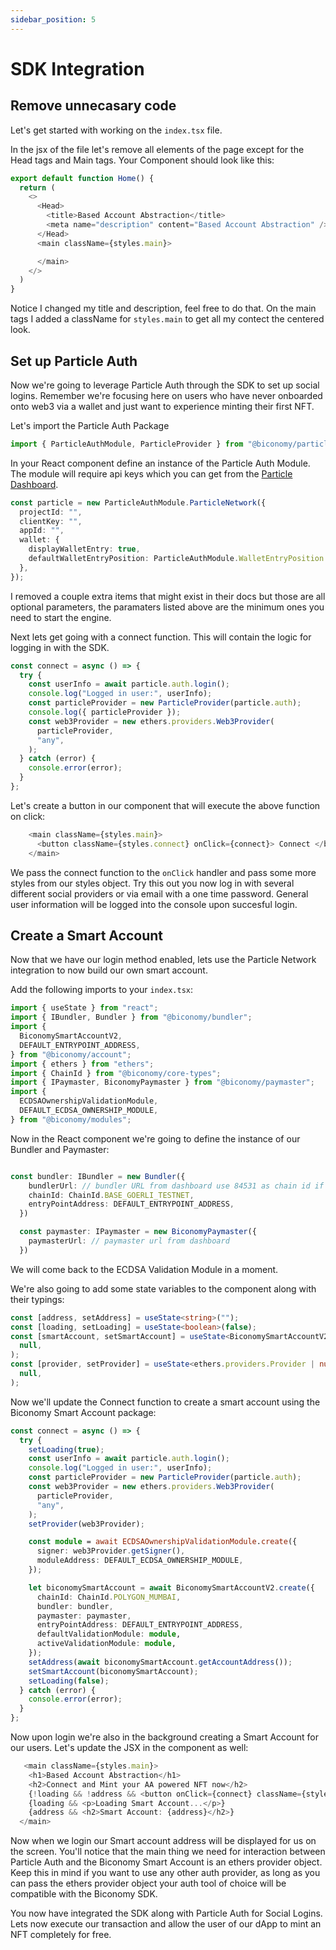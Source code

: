 ```yaml
---
sidebar_position: 5
---
```


# SDK Integration

## Remove unnecasary code

Let's get started with working on the `index.tsx` file.

In the jsx of the file let's remove all elements of the page except for the Head tags and Main tags. Your Component should look like this:

```typescript
export default function Home() {
  return (
    <>
      <Head>
        <title>Based Account Abstraction</title>
        <meta name="description" content="Based Account Abstraction" />
      </Head>
      <main className={styles.main}>

      </main>
    </>
  )
}

```

Notice I changed my title and description, feel free to do that. On the main tags I added a className for `styles.main` to get all my contect the centered look.

## Set up Particle Auth

Now we're going to leverage Particle Auth through the SDK to set up social logins. Remember we're focusing here on users who have never onboarded onto web3 via a wallet and just want to experience minting their first NFT.

Let's import the Particle Auth Package

```typescript
import { ParticleAuthModule, ParticleProvider } from "@biconomy/particle-auth";
```

In your React component define an instance of the Particle Auth Module. The module will require api keys which you can get from the [Particle Dashboard](https://docs.particle.network/getting-started/dashboard).

```typescript
const particle = new ParticleAuthModule.ParticleNetwork({
  projectId: "",
  clientKey: "",
  appId: "",
  wallet: {
    displayWalletEntry: true,
    defaultWalletEntryPosition: ParticleAuthModule.WalletEntryPosition.BR,
  },
});
```

I removed a couple extra items that might exist in their docs but those are all optional parameters, the paramaters listed above are the minimum ones you need to start the engine.

Next lets get going with a connect function. This will contain the logic for logging in with the SDK.

```typescript
const connect = async () => {
  try {
    const userInfo = await particle.auth.login();
    console.log("Logged in user:", userInfo);
    const particleProvider = new ParticleProvider(particle.auth);
    console.log({ particleProvider });
    const web3Provider = new ethers.providers.Web3Provider(
      particleProvider,
      "any",
    );
  } catch (error) {
    console.error(error);
  }
};
```

Let's create a button in our component that will execute the above function on click:

```typescript
    <main className={styles.main}>
      <button className={styles.connect} onClick={connect}> Connect </button>
    </main>
```

We pass the connect function to the `onClick` handler and pass some more styles from our styles object. Try this out you now log in with several different social providers or via email with a one time password. General user information will be logged into the console upon succesful login.

## Create a Smart Account

Now that we have our login method enabled, lets use the Particle Network integration to now build our own smart account.

Add the following imports to your `index.tsx`:

```typescript
import { useState } from "react";
import { IBundler, Bundler } from "@biconomy/bundler";
import {
  BiconomySmartAccountV2,
  DEFAULT_ENTRYPOINT_ADDRESS,
} from "@biconomy/account";
import { ethers } from "ethers";
import { ChainId } from "@biconomy/core-types";
import { IPaymaster, BiconomyPaymaster } from "@biconomy/paymaster";
import {
  ECDSAOwnershipValidationModule,
  DEFAULT_ECDSA_OWNERSHIP_MODULE,
} from "@biconomy/modules";
```

Now in the React component we're going to define the instance of our Bundler and Paymaster:

```typescript

const bundler: IBundler = new Bundler({
    bundlerUrl: // bundler URL from dashboard use 84531 as chain id if you are following this on base goerli,
    chainId: ChainId.BASE_GOERLI_TESTNET,
    entryPointAddress: DEFAULT_ENTRYPOINT_ADDRESS,
  })

  const paymaster: IPaymaster = new BiconomyPaymaster({
    paymasterUrl: // paymaster url from dashboard
  })

```

We will come back to the ECDSA Validation Module in a moment.

We're also going to add some state variables to the component along with their typings:

```typescript
const [address, setAddress] = useState<string>("");
const [loading, setLoading] = useState<boolean>(false);
const [smartAccount, setSmartAccount] = useState<BiconomySmartAccountV2 | null>(
  null,
);
const [provider, setProvider] = useState<ethers.providers.Provider | null>(
  null,
);
```

Now we'll update the Connect function to create a smart account using the Biconomy Smart Account package:

```typescript
const connect = async () => {
  try {
    setLoading(true);
    const userInfo = await particle.auth.login();
    console.log("Logged in user:", userInfo);
    const particleProvider = new ParticleProvider(particle.auth);
    const web3Provider = new ethers.providers.Web3Provider(
      particleProvider,
      "any",
    );
    setProvider(web3Provider);

    const module = await ECDSAOwnershipValidationModule.create({
      signer: web3Provider.getSigner(),
      moduleAddress: DEFAULT_ECDSA_OWNERSHIP_MODULE,
    });

    let biconomySmartAccount = await BiconomySmartAccountV2.create({
      chainId: ChainId.POLYGON_MUMBAI,
      bundler: bundler,
      paymaster: paymaster,
      entryPointAddress: DEFAULT_ENTRYPOINT_ADDRESS,
      defaultValidationModule: module,
      activeValidationModule: module,
    });
    setAddress(await biconomySmartAccount.getAccountAddress());
    setSmartAccount(biconomySmartAccount);
    setLoading(false);
  } catch (error) {
    console.error(error);
  }
};
```

Now upon login we're also in the background creating a Smart Account for our users. Let's update the JSX in the component as well:

```typescript
   <main className={styles.main}>
    <h1>Based Account Abstraction</h1>
    <h2>Connect and Mint your AA powered NFT now</h2>
    {!loading && !address && <button onClick={connect} className={styles.connect}>Connect to Based Web3</button>}
    {loading && <p>Loading Smart Account...</p>}
    {address && <h2>Smart Account: {address}</h2>}
  </main>
```

Now when we login our Smart account address will be displayed for us on the screen. You'll notice that the main thing we need for interaction between Particle Auth and the Biconomy Smart Account is an ethers provider object. Keep this in mind if you want to use any other auth provider, as long as you can pass the ethers provider object your auth tool of choice will be compatible with the Biconomy SDK.

You now have integrated the SDK along with Particle Auth for Social Logins. Lets now execute our transaction and allow the user of our dApp to mint an NFT completely for free.
